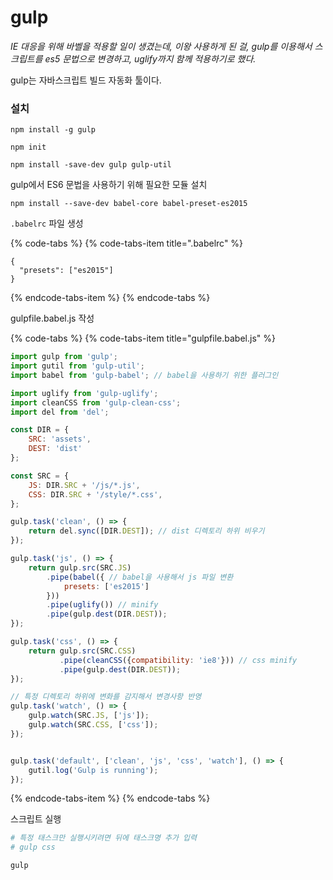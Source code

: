 # gulp

_IE 대응을 위해 바벨을 적용할 일이 생겼는데, 이왕 사용하게 된 걸, gulp를 이용해서 스크립트를 es5 문법으로 변경하고, uglify까지 함께 적용하기로 했다._

gulp는 자바스크립트 빌드 자동화 툴이다. 

### 설치

`npm install -g gulp`

`npm init` 

`npm install -save-dev gulp gulp-util`

gulp에서 ES6 문법을 사용하기 위해 필요한 모듈 설치

`npm install --save-dev babel-core babel-preset-es2015`

`.babelrc` 파일 생성

{% code-tabs %}
{% code-tabs-item title=".babelrc" %}
```text
{
  "presets": ["es2015"]
}
```
{% endcode-tabs-item %}
{% endcode-tabs %}

gulpfile.babel.js 작성

{% code-tabs %}
{% code-tabs-item title="gulpfile.babel.js" %}
```javascript
import gulp from 'gulp';
import gutil from 'gulp-util';
import babel from 'gulp-babel'; // babel을 사용하기 위한 플러그인

import uglify from 'gulp-uglify';
import cleanCSS from 'gulp-clean-css';
import del from 'del';

const DIR = {
    SRC: 'assets',
    DEST: 'dist'
};

const SRC = {
    JS: DIR.SRC + '/js/*.js',
    CSS: DIR.SRC + '/style/*.css',
};

gulp.task('clean', () => {
    return del.sync([DIR.DEST]); // dist 디렉토리 하위 비우기
});

gulp.task('js', () => {
    return gulp.src(SRC.JS)
        .pipe(babel({ // babel을 사용해서 js 파일 변환
            presets: ['es2015']
        }))
        .pipe(uglify()) // minify 
        .pipe(gulp.dest(DIR.DEST));
});

gulp.task('css', () => {
    return gulp.src(SRC.CSS)
           .pipe(cleanCSS({compatibility: 'ie8'})) // css minify
           .pipe(gulp.dest(DIR.DEST));
});

// 특정 디렉토리 하위에 변화를 감지해서 변경사항 반영
gulp.task('watch', () => { 
    gulp.watch(SRC.JS, ['js']);
    gulp.watch(SRC.CSS, ['css']);
});


gulp.task('default', ['clean', 'js', 'css', 'watch'], () => {
    gutil.log('Gulp is running');
});
```
{% endcode-tabs-item %}
{% endcode-tabs %}

스크립트 실행

```bash
# 특정 태스크만 실행시키려면 뒤에 태스크명 추가 입력
# gulp css

gulp
```



